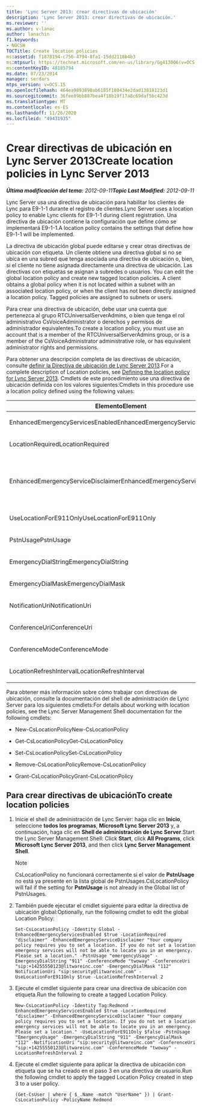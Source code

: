 ```yaml
---
title: 'Lync Server 2013: crear directivas de ubicación'
description: 'Lync Server 2013: crear directivas de ubicación.'
ms.reviewer: ''
ms.author: v-lanac
author: lanachin
f1.keywords:
- NOCSH
TOCTitle: Create location policies
ms:assetid: f1878194-c756-4794-8fa1-15dd2118b4b3
ms:mtpsurl: https://technet.microsoft.com/en-us/library/Gg413006(v=OCS.15)
ms:contentKeyID: 48185794
ms.date: 07/23/2014
manager: serdars
mtps_version: v=OCS.15
ms.openlocfilehash: 464ea9893890ab6185f180434e2dad13818123d1
ms.sourcegitcommit: 36fee89bb887bea4f18b19f17a8c69daf5bc423d
ms.translationtype: MT
ms.contentlocale: es-ES
ms.lasthandoff: 11/26/2020
ms.locfileid: "49431935"
---
```

# <a name="create-location-policies-in-lync-server-2013"></a><span data-ttu-id="af97a-103">Crear directivas de ubicación en Lync Server 2013</span><span class="sxs-lookup"><span data-stu-id="af97a-103">Create location policies in Lync Server 2013</span></span>

<div data-xmlns="http://www.w3.org/1999/xhtml">

<div class="topic" data-xmlns="http://www.w3.org/1999/xhtml" data-msxsl="urn:schemas-microsoft-com:xslt" data-cs="https://msdn.microsoft.com/">

<div data-asp="https://msdn2.microsoft.com/asp">



</div>

<div id="mainSection">

<div id="mainBody"><span data-ttu-id="af97a-104">

<span> </span></span><span class="sxs-lookup"><span data-stu-id="af97a-104">

<span> </span></span></span>

<span data-ttu-id="af97a-105">_**Última modificación del tema:** 2012-09-11_</span><span class="sxs-lookup"><span data-stu-id="af97a-105">_**Topic Last Modified:** 2012-09-11_</span></span>

<span data-ttu-id="af97a-106">Lync Server usa una directiva de ubicación para habilitar los clientes de Lync para E9-1-1 durante el registro de clientes.</span><span class="sxs-lookup"><span data-stu-id="af97a-106">Lync Server uses a location policy to enable Lync clients for E9-1-1 during client registration.</span></span> <span data-ttu-id="af97a-107">Una directiva de ubicación contiene la configuración que define cómo se implementará E9-1-1.</span><span class="sxs-lookup"><span data-stu-id="af97a-107">A location policy contains the settings that define how E9-1-1 will be implemented.</span></span>

<span data-ttu-id="af97a-p102">La directiva de ubicación global puede editarse y crear otras directivas de ubicación con etiqueta. Un cliente obtiene una directiva global si no se ubica en una subred que tenga asociada una directiva de ubicación o, bien, si el cliente no tiene asignada directamente una directiva de ubicación. Las directivas con etiquetas se asignan a subredes o usuarios.  </span><span class="sxs-lookup"><span data-stu-id="af97a-p102">You can edit the global location policy and create new tagged location policies. A client obtains a global policy when it is not located within a subnet with an associated location policy, or when the client has not been directly assigned a location policy. Tagged policies are assigned to subnets or users.</span></span>

<span data-ttu-id="af97a-111">Para crear una directiva de ubicación, debe usar una cuenta que pertenezca al grupo RTCUniversalServerAdmins, o bien que tenga el rol administrativo CsVoiceAdministrator o derechos y permisos de administrador equivalentes.</span><span class="sxs-lookup"><span data-stu-id="af97a-111">To create a location policy, you must use an account that is a member of the RTCUniversalServerAdmins group, or is a member of the CsVoiceAdministrator administrative role, or has equivalent administrator rights and permissions.</span></span>

<span data-ttu-id="af97a-112">Para obtener una descripción completa de las directivas de ubicación, consulte [definir la Directiva de ubicación de Lync Server 2013](lync-server-2013-defining-the-location-policy.md).</span><span class="sxs-lookup"><span data-stu-id="af97a-112">For a complete description of Location policies, see [Defining the location policy for Lync Server 2013](lync-server-2013-defining-the-location-policy.md).</span></span> <span data-ttu-id="af97a-113">Cmdlets de este procedimiento use una directiva de ubicación definida con los valores siguientes:</span><span class="sxs-lookup"><span data-stu-id="af97a-113">Cmdlets in this procedure use a location policy defined using the following values:</span></span>


<table>
<colgroup>
<col style="width: 50%" />
<col style="width: 50%" />
</colgroup>
<thead>
<tr class="header">
<th><span data-ttu-id="af97a-114">Elemento</span><span class="sxs-lookup"><span data-stu-id="af97a-114">Element</span></span></th>
<th><span data-ttu-id="af97a-115">Valor</span><span class="sxs-lookup"><span data-stu-id="af97a-115">Value</span></span></th>
</tr>
</thead>
<tbody>
<tr class="odd">
<td><p><span data-ttu-id="af97a-116">EnhancedEmergencyServicesEnabled</span><span class="sxs-lookup"><span data-stu-id="af97a-116">EnhancedEmergencyServicesEnabled</span></span></p></td>
<td><p><span data-ttu-id="af97a-117"><strong>True</strong></span><span class="sxs-lookup"><span data-stu-id="af97a-117"><strong>True</strong></span></span></p></td>
</tr>
<tr class="even">
<td><p><span data-ttu-id="af97a-118">LocationRequired</span><span class="sxs-lookup"><span data-stu-id="af97a-118">LocationRequired</span></span></p></td>
<td><p><span data-ttu-id="af97a-119"><strong>Disclaimer</strong></span><span class="sxs-lookup"><span data-stu-id="af97a-119"><strong>Disclaimer</strong></span></span></p></td>
</tr>
<tr class="odd">
<td><p><span data-ttu-id="af97a-120">EnhancedEmergencyServiceDisclaimer</span><span class="sxs-lookup"><span data-stu-id="af97a-120">EnhancedEmergencyServiceDisclaimer</span></span></p></td>
<td><p><span data-ttu-id="af97a-p104">La directiva de compañía le exige que indique una ubicación. Si no define una ubicación, los servicios de emergencia no podrán localizarle en caso de emergencia. Especifique una ubicación.</span><span class="sxs-lookup"><span data-stu-id="af97a-p104">Your company policy requires you to set a location. If you do not set a location, emergency services will not be able to locate you in an emergency. Please set a location.</span></span></p></td>
</tr>
<tr class="even">
<td><p><span data-ttu-id="af97a-124">UseLocationForE911Only</span><span class="sxs-lookup"><span data-stu-id="af97a-124">UseLocationForE911Only</span></span></p></td>
<td><p><span data-ttu-id="af97a-125"><strong>False</strong></span><span class="sxs-lookup"><span data-stu-id="af97a-125"><strong>False</strong></span></span></p></td>
</tr>
<tr class="odd">
<td><p><span data-ttu-id="af97a-126">PstnUsage</span><span class="sxs-lookup"><span data-stu-id="af97a-126">PstnUsage</span></span></p></td>
<td><p><span data-ttu-id="af97a-127"><strong>EmergencyUsage</strong></span><span class="sxs-lookup"><span data-stu-id="af97a-127"><strong>EmergencyUsage</strong></span></span></p></td>
</tr>
<tr class="even">
<td><p><span data-ttu-id="af97a-128">EmergencyDialString</span><span class="sxs-lookup"><span data-stu-id="af97a-128">EmergencyDialString</span></span></p></td>
<td><p><span data-ttu-id="af97a-129"><strong>911</strong></span><span class="sxs-lookup"><span data-stu-id="af97a-129"><strong>911</strong></span></span></p></td>
</tr>
<tr class="odd">
<td><p><span data-ttu-id="af97a-130">EmergencyDialMask</span><span class="sxs-lookup"><span data-stu-id="af97a-130">EmergencyDialMask</span></span></p></td>
<td><p><span data-ttu-id="af97a-131"><strong>112</strong></span><span class="sxs-lookup"><span data-stu-id="af97a-131"><strong>112</strong></span></span></p></td>
</tr>
<tr class="even">
<td><p><span data-ttu-id="af97a-132">NotificationUri</span><span class="sxs-lookup"><span data-stu-id="af97a-132">NotificationUri</span></span></p></td>
<td><p><span data-ttu-id="af97a-133"><strong>sip:security@litwareinc.com</strong></span><span class="sxs-lookup"><span data-stu-id="af97a-133"><strong>sip:security@litwareinc.com</strong></span></span></p></td>
</tr>
<tr class="odd">
<td><p><span data-ttu-id="af97a-134">ConferenceUri</span><span class="sxs-lookup"><span data-stu-id="af97a-134">ConferenceUri</span></span></p></td>
<td><p><span data-ttu-id="af97a-135"><strong>sip:+14255550123@litwareinc.com</strong></span><span class="sxs-lookup"><span data-stu-id="af97a-135"><strong>sip:+14255550123@litwareinc.com</strong></span></span></p></td>
</tr>
<tr class="even">
<td><p><span data-ttu-id="af97a-136">ConferenceMode</span><span class="sxs-lookup"><span data-stu-id="af97a-136">ConferenceMode</span></span></p></td>
<td><p><span data-ttu-id="af97a-137"><strong>twoway</strong></span><span class="sxs-lookup"><span data-stu-id="af97a-137"><strong>twoway</strong></span></span></p></td>
</tr>
<tr class="odd">
<td><p><span data-ttu-id="af97a-138">LocationRefreshInterval</span><span class="sxs-lookup"><span data-stu-id="af97a-138">LocationRefreshInterval</span></span></p></td>
<td><p><span data-ttu-id="af97a-139"><strong>2</strong></span><span class="sxs-lookup"><span data-stu-id="af97a-139"><strong>2</strong></span></span></p></td>
</tr>
</tbody>
</table>


<span data-ttu-id="af97a-140">Para obtener más información sobre cómo trabajar con directivas de ubicación, consulte la documentación del shell de administración de Lync Server para los siguientes cmdlets:</span><span class="sxs-lookup"><span data-stu-id="af97a-140">For details about working with location policies, see the Lync Server Management Shell documentation for the following cmdlets:</span></span>

  - <span data-ttu-id="af97a-141">New-CsLocationPolicy</span><span class="sxs-lookup"><span data-stu-id="af97a-141">New-CsLocationPolicy</span></span>

  - <span data-ttu-id="af97a-142">Get-CsLocationPolicy</span><span class="sxs-lookup"><span data-stu-id="af97a-142">Get-CsLocationPolicy</span></span>

  - <span data-ttu-id="af97a-143">Set-CsLocationPolicy</span><span class="sxs-lookup"><span data-stu-id="af97a-143">Set-CsLocationPolicy</span></span>

  - <span data-ttu-id="af97a-144">Remove-CsLocationPolicy</span><span class="sxs-lookup"><span data-stu-id="af97a-144">Remove-CsLocationPolicy</span></span>

  - <span data-ttu-id="af97a-145">Grant-CsLocationPolicy</span><span class="sxs-lookup"><span data-stu-id="af97a-145">Grant-CsLocationPolicy</span></span>

<div>

## <a name="to-create-location-policies"></a><span data-ttu-id="af97a-146">Para crear directivas de ubicación</span><span class="sxs-lookup"><span data-stu-id="af97a-146">To create location policies</span></span>

1.  <span data-ttu-id="af97a-147">Inicie el shell de administración de Lync Server: haga clic en **Inicio**, seleccione **todos los programas**, **Microsoft Lync Server 2013** y, a continuación, haga clic en **Shell de administración de Lync Server**.</span><span class="sxs-lookup"><span data-stu-id="af97a-147">Start the Lync Server Management Shell: Click **Start**, click **All Programs**, click **Microsoft Lync Server 2013**, and then click **Lync Server Management Shell**.</span></span>
    
    <div>
    

    > [!NOTE]  
    > <span data-ttu-id="af97a-148">CsLocationPolicy no funcionará correctamente si el valor de <STRONG>PstnUsage</STRONG> no está ya presente en la lista global de PstnUsages.</span><span class="sxs-lookup"><span data-stu-id="af97a-148">CsLocationPolicy will fail if the setting for <STRONG>PstnUsage</STRONG> is not already in the Global list of PstnUsages.</span></span>

    
    </div>

2.  <span data-ttu-id="af97a-149">También puede ejecutar el cmdlet siguiente para editar la directiva de ubicación global:</span><span class="sxs-lookup"><span data-stu-id="af97a-149">Optionally, run the following cmdlet to edit the global Location Policy:</span></span>
    
        Set-CsLocationPolicy -Identity Global -EnhancedEmergencyServicesEnabled $true -LocationRequired "disclaimer" -EnhancedEmergencyServiceDisclaimer "Your company policy requires you to set a location. If you do not set a location emergency services will not be able to locate you in an emergency. Please set a location." -PstnUsage "emergencyUsage" -EmergencyDialString "911" -ConferenceMode "twoway" -ConferenceUri "sip:+14255550123@litwareinc.com" -EmergencyDialMask "112" NotificationUri "sip:security@litwareinc.com" -UseLocationForE911Only $true -LocationRefreshInterval 2

3.  <span data-ttu-id="af97a-150">Ejecute el cmdlet siguiente para crear una directiva de ubicación con etiqueta.</span><span class="sxs-lookup"><span data-stu-id="af97a-150">Run the following to create a tagged Location Policy.</span></span>
    
        New-CsLocationPolicy -Identity Tag:Redmond - EnhancedEmergencyServicesEnabled $true -LocationRequired "disclaimer" -EnhancedEmergencyServiceDisclaimer "Your company policy requires you to set a location. If you do not set a location emergency services will not be able to locate you in an emergency. Please set a location." -UseLocationForE911Only $false -PstnUsage "EmergencyUsage" -EmergencyDialString "911" -EmergencyDialMask "112" -NotificationUri "sip:security@litwareinc.com" -ConferenceUri "sip:+14255550123@litwareinc.com" -ConferenceMode "twoway" -LocationRefreshInterval 2

4.  <span data-ttu-id="af97a-151">Ejecute el cmdlet siguiente para aplicar la directiva de ubicación con etiqueta que se ha creado en el paso 3 en una directiva de usuario.</span><span class="sxs-lookup"><span data-stu-id="af97a-151">Run the following cmdlet to apply the tagged Location Policy created in step 3 to a user policy.</span></span>
    
        (Get-CsUser | where { $_.Name -match "UserName" }) | Grant-CsLocationPolicy -PolicyName Redmond

<span data-ttu-id="af97a-152"></div>

</div>

<span> </span>

</div>

</div>

</span><span class="sxs-lookup"><span data-stu-id="af97a-152"></div>

</div>

<span> </span>

</div>

</div>

</span></span></div>


